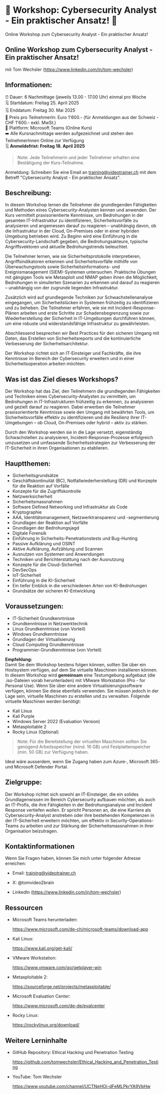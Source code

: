 # 📢  Workshop: Cybersecurity Analyst - Ein praktischer Ansatz! 📢
Online Workshop zum Cybersecurity Analyst - Ein praktischer Ansatz!

## Online Workshop zum Cybersecurity Analyst - Ein praktischer Ansatz!
mit Tom Wechsler (https://www.linkedin.com/in/tom-wechsler)

## Informationen:
⏰ Dauer: 6 Nachmittage (jeweils 13.00 - 17.00 Uhr) einmal pro Woche  
🗓️ Startdatum: Freitag 25. April 2025  
🗓️ Enddatum:  Freitag 30. Mai 2025  
💸 Preis pro TeilnehmerIn: Euro 1'600.- (für Anmeldungen aus der Schweiz - CHF 1'600.- exkl. MwSt.)  
📍 Plattform: Microsoft Teams (Online Kurs)  
➡️ Alle Kursnachmittage werden aufgezeichnet und stehen den TeilnehmerInnen Online zur Verfügung  
🗓️ **Anmeldefrist: Freitag 18. April 2025**  

> Note: Jede Teilnehmerin und jeder Teilnehmer erhalten eine Bestätigung der Kurs-Teilnahme.

Anmeldung: Schreiben Sie eine Email an training@videotrainer.ch mit dem Betreff "Cybersecurity Analyst - Ein praktischer Ansatz".  

## Beschreibung:
In diesem Workshop lernen die Teilnehmer die grundlegenden Fähigkeiten und Methoden eines Cybersecurity-Analysten kennen und anwenden. Der Kurs vermittelt praxisorientierte Kenntnisse, um Bedrohungen in der gesamten IT-Infrastruktur zu identifizieren, Sicherheitsvorfälle zu analysieren und angemessen darauf zu reagieren – unabhängig davon, ob die Infrastruktur in der Cloud, On-Premises oder in einer hybriden Umgebung betrieben wird. Zu Beginn wird eine Einführung in die Cybersecurity-Landschaft gegeben, die Bedrohungsakteure, typische Angriffsvektoren und aktuelle Bedrohungstrends beleuchtet.

Die Teilnehmer lernen, wie sie Sicherheitsprotokolle interpretieren, Angriffsindikatoren erkennen und Sicherheitsvorfälle mithilfe von Überwachungstools sowie Sicherheitsinformations- und Ereignismanagement (SIEM)-Systemen untersuchen. Praktische Übungen mit gängigen Tools wie Metasploit und NMAP geben ihnen die Möglichkeit, Bedrohungen in simulierten Szenarien zu erkennen und darauf zu reagieren – unabhängig von der zugrunde liegenden Infrastruktur.

Zusätzlich wird auf grundlegende Techniken zur Schwachstellenanalyse eingegangen, um Sicherheitslücken in Systemen frühzeitig zu identifizieren und zu beheben. Die Teilnehmer erfahren, wie sie mit Incident-Response-Plänen arbeiten und erste Schritte zur Schadensbegrenzung sowie zur Wiederherstellung der Sicherheit in IT-Umgebungen durchführen können, um eine robuste und widerstandsfähige Infrastruktur zu gewährleisten.

Abschliessend besprechen wir Best Practices für den sicheren Umgang mit Daten, das Erstellen von Sicherheitsreports und die kontinuierliche Verbesserung der Sicherheitsarchitektur. 

Der Workshop richtet sich an IT-Einsteiger und Fachkräfte, die ihre Kenntnisse im Bereich der Cybersecurity erweitern und in einer Sicherheitsoperation arbeiten möchten. 

## Was ist das Ziel dieses Workshops?
Der Workshop hat das Ziel, den Teilnehmern die grundlegenden Fähigkeiten und Techniken eines Cybersecurity-Analysten zu vermitteln, um Bedrohungen in IT-Infrastrukturen frühzeitig zu erkennen, zu analysieren und gezielt darauf zu reagieren. Dabei erwerben die Teilnehmer praxisorientierte Kenntnisse sowie den Umgang mit bewährten Tools, um Sicherheitsvorfälle effektiv zu identifizieren und die Resilienz ihrer IT-Umgebungen – ob Cloud, On-Premises oder hybrid – aktiv zu stärken.

Durch den Workshop werden sie in die Lage versetzt, eigenständig Schwachstellen zu analysieren, Incident-Response-Prozesse erfolgreich umzusetzen und umfassende Sicherheitsstrategien zur Verbesserung der IT-Sicherheit in ihren Organisationen zu etablieren.

## Hauptthemen:
- Sicherheitsgrundsätze
- Geschäftskontinuität (BC), Notfallwiederherstellung (DR) und Konzepte für die Reaktion auf Vorfälle
- Konzepte für die Zugriffskontrolle
- Netzwerksicherheit
- Sicherheitsmassnahmen
- Software Defined Networking und Infrastruktur als Code
- Kryptographie
- AAA, Identitätsmanagement, Netzwerktransparenz und -segmentierung
- Grundlagen der Reaktion auf Vorfälle
- Grundlagen der Bedrohungsjagd
- Digitale Forensik
- Einführung in Sicherheits-Penetrationstests und Bug-Hunting
- Passive Aufklärung und OSINT
- Aktive Aufklärung, Aufzählung und Scannen
- Ausnutzen von Systemen und Anwendungen
- Techniken und Berichterstattung nach der Ausnutzung
- Konzepte für die Cloud-Sicherheit
- DevSecOps
- IoT-Sicherheit
- Einführung in die KI-Sicherheit
- Ein tiefer Einblick in die verschiedenen Arten von KI-Bedrohungen
- Grundsätze der sicheren KI-Entwicklung

## Voraussetzungen:
- IT-Sicherheit Grundkenntnisse
- Grundkenntnisse in Netzwerktechnik
- Linux Grundkenntnisse (von Vorteil)
- Windows Grundkenntnisse 
- Grundlagen der Virtualisierung
- Cloud Computing Grundkenntnisse
- Programmier-Grundkenntnisse (von Vorteil)

**Empfehlung:**  
Damit Sie dem Workshop bestens folgen können, sollten Sie über ein Hostsystem verfügen, auf dem Sie virtuelle Maschinen installieren können. In diesem Workshop wird **gemeinsam** eine Testumgebung
aufgebaut (die .iso-Dateien vorab herunterladen) mit VMware Workstation (Pro - for Personal Use). Wenn Sie über eine andere Virtualisierungssoftware verfügen, können Sie diese ebenfalls verwenden. Sie müssen jedoch in der Lage sein, virtuelle Maschinen zu erstellen und zu verwalten. Folgende virtuelle Maschinen werden benötigt:

- Kali Linux
- Kali Purple
- Windows Server 2022 (Evaluation Version)
- Metasploitable 2
- Rocky Linux (Optional)

> Note: Für die Bereitstellung der virtuellen Maschinen sollten Sie genügend Arbeitsspeicher (mind. 16 GB) und Festplattenspeicher (min. 50 GB) zur Verfügung haben.

Ideal wäre ausserdem, wenn Sie Zugang haben zum Azure-, Microsoft 365- und Microsoft Defender Portal. 

## Zielgruppe:
Der Workshop richtet sich sowohl an IT-Einsteiger, die ein solides Grundlagenwissen im Bereich Cybersecurity aufbauen möchten, als auch an IT-Profis, die ihre Fähigkeiten in der Bedrohungsanalyse und Incident Response vertiefen wollen. Er spricht Personen an, die eine Karriere als Cybersecurity-Analyst anstreben oder ihre bestehenden Kompetenzen in der IT-Sicherheit erweitern möchten, um effektiv in Security-Operations-Teams zu arbeiten und zur Stärkung der Sicherheitsmassnahmen in ihrer Organisation beizutragen.

## Kontaktinformationen
Wenn Sie Fragen haben, können Sie mich unter folgender Adresse erreichen:

- Email: training@videotrainer.ch

- X: @tomvideo2brain

- LinkedIn (https://www.linkedin.com/in/tom-wechsler)

## Ressourcen
- Microsoft Teams herunterladen:

  https://www.microsoft.com/de-ch/microsoft-teams/download-app

- Kali Linux:

  https://www.kali.org/get-kali/

- VMware Workstation:

  https://www.vmware.com/go/getplayer-win

- Metasploitable 2:

  https://sourceforge.net/projects/metasploitable/

- Microsoft Evaluation Center:

  https://www.microsoft.com/de-de/evalcenter

- Rocky Linux:
    
  https://rockylinux.org/download/

## Weitere Lerninhalte
- GitHub Repository: Ethical Hacking und Penetration Testing

  https://github.com/tomwechsler/Ethical_Hacking_and_Penetration_Testing

- YouTube: Tom Wechsler
  
  https://www.youtube.com/channel/UCTNeHOi-dFeMLPkrYA9VbHw
